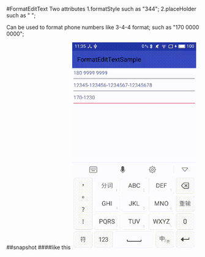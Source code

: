 #FormatEditText
Two attributes
1.formatStyle such as "344";
2.placeHolder such as " ";

Can be used to format phone numbers like 3-4-4 format; such as "170 0000 0000";

##snapshot
####like this
<img src='snapshot.png'></img>
